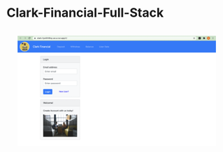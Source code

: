 # Clark-Financial-Full-Stack
<br>
<div align="center" height="400px" width="600px" background-color="dodgerblue">
  <img src="app.png" height="90%" width="90%">
</div>
